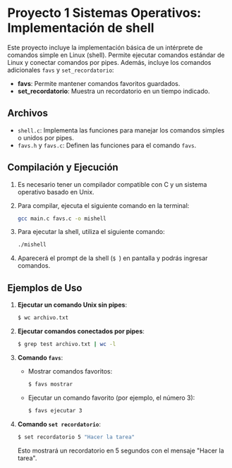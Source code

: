 # Proyecto 1 Sistemas Operativos: Implementación de shell

Este proyecto incluye la implementación básica de un intérprete de comandos simple en Linux (shell). Permite ejecutar comandos estándar de Linux y conectar comandos por pipes. Además, incluye los comandos adicionales `favs` y `set_recordatorio`:

- **favs**: Permite mantener comandos favoritos guardados.
- **set_recordatorio**: Muestra un recordatorio en un tiempo indicado.

## Archivos

- `shell.c`: Implementa las funciones para manejar los comandos simples o unidos por pipes.
- `favs.h` y `favs.c`: Definen las funciones para el comando `favs`.

## Compilación y Ejecución

1. Es necesario tener un compilador compatible con C y un sistema operativo basado en Unix.
2. Para compilar, ejecuta el siguiente comando en la terminal:

    ```bash
    gcc main.c favs.c -o mishell
    ```

3. Para ejecutar la shell, utiliza el siguiente comando:

    ```bash
    ./mishell
    ```

4. Aparecerá el prompt de la shell (`$ `) en pantalla y podrás ingresar comandos.

## Ejemplos de Uso

1. **Ejecutar un comando Unix sin pipes**:

    ```bash
    $ wc archivo.txt
    ```

2. **Ejecutar comandos conectados por pipes**:

    ```bash
    $ grep test archivo.txt | wc -l
    ```

3. **Comando `favs`**:

    - Mostrar comandos favoritos:

        ```bash
        $ favs mostrar
        ```

    - Ejecutar un comando favorito (por ejemplo, el número 3):

        ```bash
        $ favs ejecutar 3
        ```

4. **Comando `set recordatorio`**:

    ```bash
    $ set recordatorio 5 "Hacer la tarea"
    ```

    Esto mostrará un recordatorio en 5 segundos con el mensaje "Hacer la tarea".


